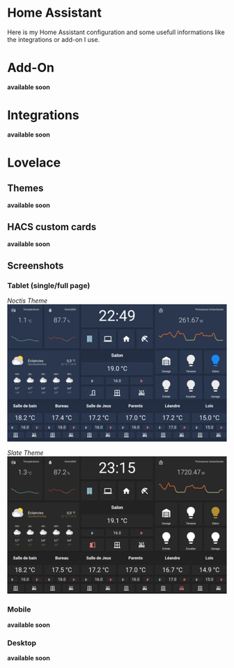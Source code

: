 # Home Assistant

Here is my Home Assistant configuration and some usefull informations like the integrations or add-on I use.

# Add-On

**available soon**

# Integrations

**available soon**

# Lovelace
## Themes

**available soon**

## HACS custom cards

**available soon**

## Screenshots
### Tablet (single/full page)

*Noctis Theme*
![Single page / Fullscreen tablet dashboard](screenshots/tablet_dashboard_noctis.png)

*Slate Theme*
![Single page / Fullscreen tablet dashboard](screenshots/tablet_dashboard_slate.png)

### Mobile

**available soon**

### Desktop

**available soon**